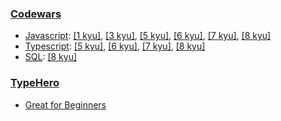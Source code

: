 ### [Codewars](https://www.codewars.com/users/IgorBarbashov/)
- [Javascript](javascript): [[1 kyu]](javascript/1_kyu), [[3 kyu]](javascript/3_kyu), [[5 kyu]](javascript/5_kyu), [[6 kyu]](javascript/6_kyu), [[7 kyu]](javascript/7_kyu), [[8 kyu]](javascript/8_kyu) 
- [Typescript](ts): [[5 kyu]](ts/5_kyu), [[6 kyu]](ts/6_kyu), [[7 kyu]](ts/7_kyu), [[8 kyu]](ts/8_kyu)
- [SQL](sql): [[8 kyu]](sql/8_kyu)

### [TypeHero](https://typehero.dev/@IgorBarbashov/)
- [Great for Beginners](typehero/beginners)